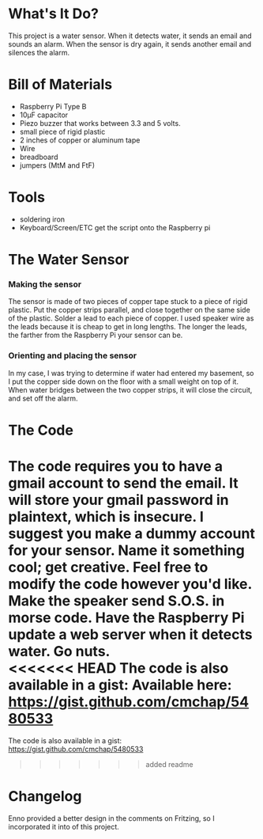What's It Do? 
============= 
This project is a water sensor. When it detects water, it sends an email and sounds an alarm. When the sensor is dry again, it sends another email and silences the alarm. 

Bill of Materials 
================= 
- Raspberry Pi Type B 
- 10μF capacitor 
- Piezo buzzer that works between 3.3 and 5 volts. 
- small piece of rigid plastic 
- 2 inches of copper or aluminum tape 
- Wire 
- breadboard 
- jumpers (MtM and FtF) 

Tools 
===== 
- soldering iron 
- Keyboard/Screen/ETC get the script onto the Raspberry pi 

The Water Sensor 
================= 

### Making the sensor 
The sensor is made of two pieces of copper tape stuck to a piece of rigid plastic. Put the copper strips parallel, and close together on the same side of the plastic. Solder a lead to each piece of copper. I used speaker wire as the leads because it is cheap to get in long lengths. The longer the leads, the farther from the Raspberry Pi your sensor can be. 

### Orienting and placing the sensor 
In my case, I was trying to determine if water had entered my basement, so I put the copper side down on the floor with a small weight on top of it. When water bridges between the two copper strips, it will close the circuit, and set off the alarm. 

The Code 
========
The code requires you to have a gmail account to send the email. It will store your gmail password in plaintext, which is insecure. I suggest you make a dummy account for your sensor. Name it something cool; get creative. Feel free to modify the code however you'd like. Make the speaker send S.O.S. in morse code. Have the Raspberry Pi update a web server when it detects water. Go nuts.  
<<<<<<< HEAD
The code is also available in a gist: Available here: https://gist.github.com/cmchap/5480533
=======
The code is also available in a gist: https://gist.github.com/cmchap/5480533
>>>>>>> added readme

Changelog 
============= 
Enno provided a better design in the comments on Fritzing, so I incorporated it into of this project. 
